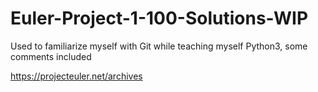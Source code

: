 # Euler-Project-1-100-Solutions-WIP
Used to familiarize myself with Git while teaching myself Python3, some comments included

https://projecteuler.net/archives
